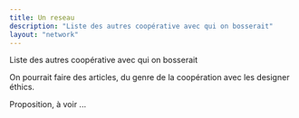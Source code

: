 ```yaml
---
title: Un reseau
description: "Liste des autres coopérative avec qui on bosserait"
layout: "network"
---
```


Liste des autres coopérative avec qui on bosserait

On pourrait faire des articles, du genre de la coopération avec les designer éthics.

Proposition, à voir ...
